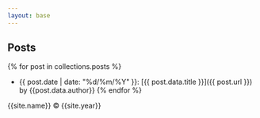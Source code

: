 ```yaml
---
layout: base
---
```

## Posts

{% for post in collections.posts %}
- {{ post.date | date: "%d/%m/%Y" }}: [{{ post.data.title }}]({{ post.url }}) by {{post.data.author}}
{% endfor %}

{{site.name}} &copy; {{site.year}}
